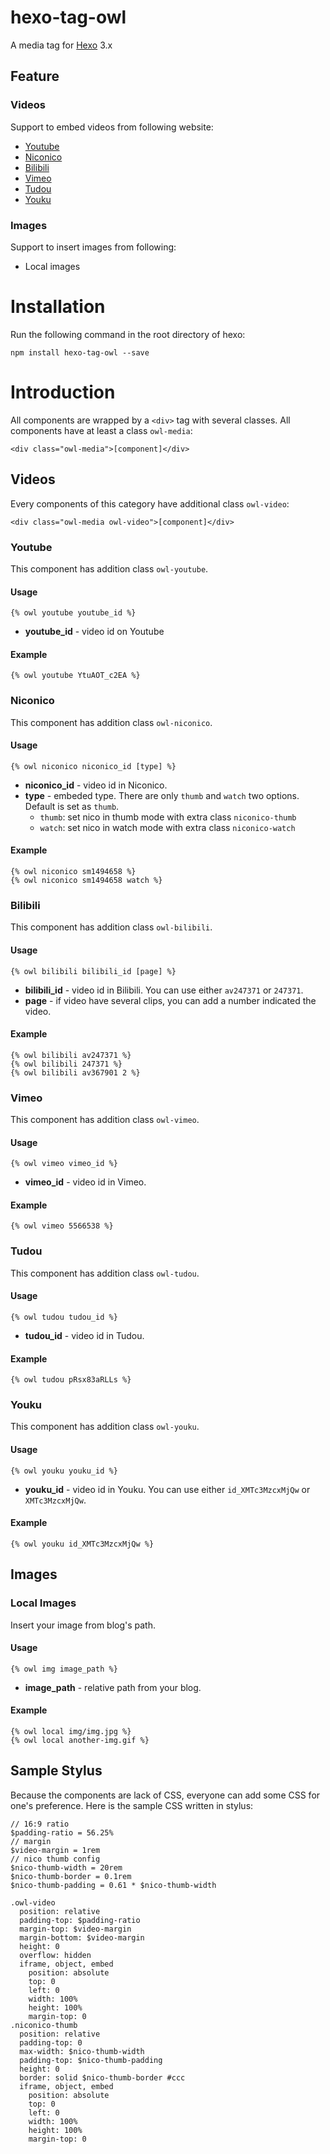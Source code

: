# hexo-tag-owl #

A media tag for [Hexo] 3.x

## Feature ##

### Videos ###

Support to embed videos from following website:

* [Youtube](https://www.youtube.com/)
* [Niconico](http://www.nicovideo.jp/)
* [Bilibili](http://www.bilibili.com/)
* [Vimeo](https://vimeo.com/)
* [Tudou](http://www.tudou.com/)
* [Youku](http://www.youku.com/)

### Images ###

Support to insert images from following:

* Local images

# Installation #

Run the following command in the root directory of hexo:

```
npm install hexo-tag-owl --save
```

# Introduction #

All components are wrapped by a `<div>` tag with several classes. All components have at least a class `owl-media`:

```
<div class="owl-media">[component]</div>
```

## Videos ##

Every components of this category have additional class `owl-video`:

```
<div class="owl-media owl-video">[component]</div>
```

### Youtube ###

This component has addition class `owl-youtube`.

#### Usage ####

```
{% owl youtube youtube_id %}
```

* **youtube_id** - video id on Youtube

#### Example ####

```
{% owl youtube YtuAOT_c2EA %}
```

### Niconico ###

This component has addition class `owl-niconico`.

#### Usage ####

```
{% owl niconico niconico_id [type] %}
```

* **niconico_id** - video id in Niconico.
* **type** - embeded type. There are only `thumb` and `watch` two options. Default is set as `thumb`.
    * `thumb`: set nico in thumb mode with extra class `niconico-thumb`
    * `watch`: set nico in watch mode with extra class `niconico-watch`

#### Example ####

```
{% owl niconico sm1494658 %}
{% owl niconico sm1494658 watch %}
```

### Bilibili ###

This component has addition class `owl-bilibili`.

#### Usage ####

```
{% owl bilibili bilibili_id [page] %}
```

* **bilibili_id** - video id in Bilibili. You can use either `av247371` or `247371`.
* **page** - if video have several clips, you can add a number indicated the video.

#### Example ####

```
{% owl bilibili av247371 %}
{% owl bilibili 247371 %}
{% owl bilibili av367901 2 %}
```

### Vimeo ###

This component has addition class `owl-vimeo`.

#### Usage ####

```
{% owl vimeo vimeo_id %}
```

* **vimeo_id** - video id in Vimeo.

#### Example ####

```
{% owl vimeo 5566538 %}
```

### Tudou ###

This component has addition class `owl-tudou`.

#### Usage ####

```
{% owl tudou tudou_id %}
```

* **tudou_id** - video id in Tudou.

#### Example ####

```
{% owl tudou pRsx83aRLLs %}
```

### Youku ###

This component has addition class `owl-youku`.

#### Usage ####

```
{% owl youku youku_id %}
```

* **youku_id** - video id in Youku. You can use either `id_XMTc3MzcxMjQw` or `XMTc3MzcxMjQw`.

#### Example ####

```
{% owl youku id_XMTc3MzcxMjQw %}
```

## Images ##

### Local Images ###

Insert your image from blog\'s path.

#### Usage ####

```
{% owl img image_path %}
```

* **image_path** - relative path from your blog.

#### Example ####

```
{% owl local img/img.jpg %}
{% owl local another-img.gif %}
```

## Sample Stylus ##

Because the components are lack of CSS, everyone can add some CSS for one's preference. Here is the sample CSS written in stylus:

``` stylus
// 16:9 ratio
$padding-ratio = 56.25%
// margin
$video-margin = 1rem
// nico thumb config
$nico-thumb-width = 20rem
$nico-thumb-border = 0.1rem
$nico-thumb-padding = 0.61 * $nico-thumb-width

.owl-video
  position: relative
  padding-top: $padding-ratio
  margin-top: $video-margin
  margin-bottom: $video-margin
  height: 0
  overflow: hidden
  iframe, object, embed
    position: absolute
    top: 0
    left: 0
    width: 100%
    height: 100%
    margin-top: 0
.niconico-thumb
  position: relative
  padding-top: 0
  max-width: $nico-thumb-width
  padding-top: $nico-thumb-padding
  height: 0
  border: solid $nico-thumb-border #ccc
  iframe, object, embed
    position: absolute
    top: 0
    left: 0
    width: 100%
    height: 100%
    margin-top: 0
```

[Hexo]: http://hexo.io